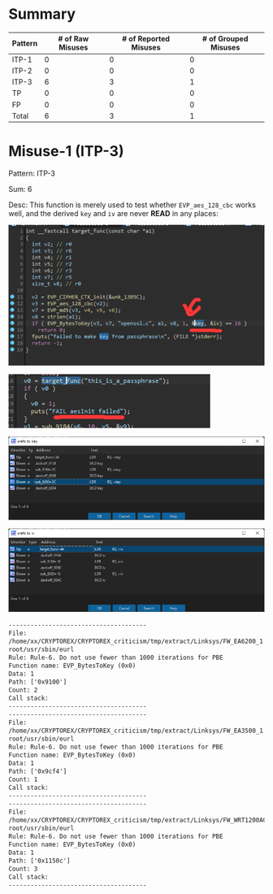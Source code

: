 # Summary

| Pattern | # of Raw Misuses | # of Reported Misuses | # of Grouped Misuses |
| ------- | ---------------- | --------------------- | -------------------- |
| ITP-1   | 0                | 0                     | 0                    |
| ITP-2   | 0                | 0                     | 0                    |
| ITP-3   | 6                | 3                     | 1                    |
| TP      | 0                | 0                     | 0                    |
| FP      | 0                | 0                     | 0                    |
| Total   | 6                | 3                     | 1                    |

# Misuse-1 (ITP-3)

Pattern: ITP-3

Sum: 6

Desc: This function is merely used to test whether `EVP_aes_128_cbc` works well, and the derived `key` and `iv` are never **READ** in any places:

![image-20221021172905008](Rule-5/image-20221021172905008.png)

![image-20221021170617168](Rule-5/image-20221021170617168.png)

![image-20221021173015774](Rule-5/image-20221021173015774.png)

![image-20221021173022788](Rule-5/image-20221021173022788.png)

```
--------------------------------------
File: /home/xx/CRYPTOREX/CRYPTOREX_criticism/tmp/extract/Linksys/FW_EA6200_1.1.41.188556_prod.img/_FW_EA6200_1.1.41.188556_prod.img.extracted/squashfs-root/usr/sbin/eurl
Rule: Rule-6. Do not use fewer than 1000 iterations for PBE
Function name: EVP_BytesToKey (0x0)
Data: 1
Path: ['0x9100']
Count: 2
Call stack:
--------------------------------------
--------------------------------------
File: /home/xx/CRYPTOREX/CRYPTOREX_criticism/tmp/extract/Linksys/FW_EA3500_1.1.40.162464_prod.zip/FW_EA3500_1.1.40.162464_prod/_FW_EA3500_1.1.40.162464_prod.SSA.extracted/jffs2-root/usr/sbin/eurl
Rule: Rule-6. Do not use fewer than 1000 iterations for PBE
Function name: EVP_BytesToKey (0x0)
Data: 1
Path: ['0x9cf4']
Count: 1
Call stack:
--------------------------------------
--------------------------------------
File: /home/xx/CRYPTOREX/CRYPTOREX_criticism/tmp/extract/Linksys/FW_WRT1200ACV2_2.0.6.191786_prod.img/_FW_WRT1200ACV2_2.0.6.191786_prod.img.extracted/jffs2-root/usr/sbin/eurl
Rule: Rule-6. Do not use fewer than 1000 iterations for PBE
Function name: EVP_BytesToKey (0x0)
Data: 1
Path: ['0x1150c']
Count: 3
Call stack:
--------------------------------------
```



